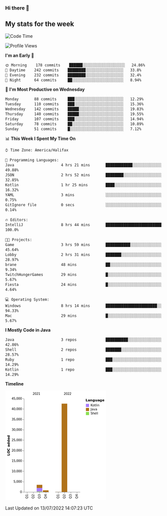 ### Hi there 👋

## My stats for the week
<!--START_SECTION:waka-->
![Code Time](http://img.shields.io/badge/Code%20Time-311%20hrs%2053%20mins-blue)

![Profile Views](http://img.shields.io/badge/Profile%20Views-0-blue)

**I'm an Early 🐤** 

```text
🌞 Morning    178 commits    ██████░░░░░░░░░░░░░░░░░░░   24.86% 
🌆 Daytime    242 commits    ████████░░░░░░░░░░░░░░░░░   33.8% 
🌃 Evening    232 commits    ████████░░░░░░░░░░░░░░░░░   32.4% 
🌙 Night      64 commits     ██░░░░░░░░░░░░░░░░░░░░░░░   8.94%

```
📅 **I'm Most Productive on Wednesday** 

```text
Monday       88 commits     ███░░░░░░░░░░░░░░░░░░░░░░   12.29% 
Tuesday      110 commits    ███░░░░░░░░░░░░░░░░░░░░░░   15.36% 
Wednesday    142 commits    █████░░░░░░░░░░░░░░░░░░░░   19.83% 
Thursday     140 commits    █████░░░░░░░░░░░░░░░░░░░░   19.55% 
Friday       107 commits    ███░░░░░░░░░░░░░░░░░░░░░░   14.94% 
Saturday     78 commits     ██░░░░░░░░░░░░░░░░░░░░░░░   10.89% 
Sunday       51 commits     █░░░░░░░░░░░░░░░░░░░░░░░░   7.12%

```


📊 **This Week I Spent My Time On** 

```text
⌚︎ Time Zone: America/Halifax

💬 Programming Languages: 
Java                     4 hrs 21 mins       ████████████░░░░░░░░░░░░░   49.88% 
JSON                     2 hrs 52 mins       ████████░░░░░░░░░░░░░░░░░   32.85% 
Kotlin                   1 hr 25 mins        ████░░░░░░░░░░░░░░░░░░░░░   16.32% 
YAML                     3 mins              ░░░░░░░░░░░░░░░░░░░░░░░░░   0.75% 
GitIgnore file           0 secs              ░░░░░░░░░░░░░░░░░░░░░░░░░   0.14%

🔥 Editors: 
IntelliJ                 8 hrs 44 mins       █████████████████████████   100.0%

🐱‍💻 Projects: 
Game                     3 hrs 59 mins       ███████████░░░░░░░░░░░░░░   45.64% 
Lobby                    2 hrs 31 mins       ███████░░░░░░░░░░░░░░░░░░   28.97% 
brane                    48 mins             ██░░░░░░░░░░░░░░░░░░░░░░░   9.34% 
TwitchHungerGames        29 mins             █░░░░░░░░░░░░░░░░░░░░░░░░   5.67% 
Fiesta                   24 mins             █░░░░░░░░░░░░░░░░░░░░░░░░   4.64%

💻 Operating System: 
Windows                  8 hrs 14 mins       ███████████████████████░░   94.33% 
Mac                      29 mins             █░░░░░░░░░░░░░░░░░░░░░░░░   5.67%

```

**I Mostly Code in Java** 

```text
Java                     3 repos             ██████████░░░░░░░░░░░░░░░   42.86% 
Shell                    2 repos             ███████░░░░░░░░░░░░░░░░░░   28.57% 
Ruby                     1 repo              ███░░░░░░░░░░░░░░░░░░░░░░   14.29% 
Kotlin                   1 repo              ███░░░░░░░░░░░░░░░░░░░░░░   14.29%

```


**Timeline**

![Chart not found](https://raw.githubusercontent.com/lyndseyy/lyndseyy/main/charts/bar_graph.png) 


 Last Updated on 13/07/2022 14:07:23 UTC
<!--END_SECTION:waka-->